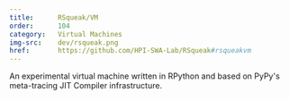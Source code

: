 ```yaml
---
title:      RSqueak/VM
order:      104
category:   Virtual Machines
img-src:    dev/rsqueak.png
href:       https://github.com/HPI-SWA-Lab/RSqueak#rsqueakvm
---
```

An experimental virtual machine written in RPython and based
on PyPy's meta-tracing JIT Compiler infrastructure.
